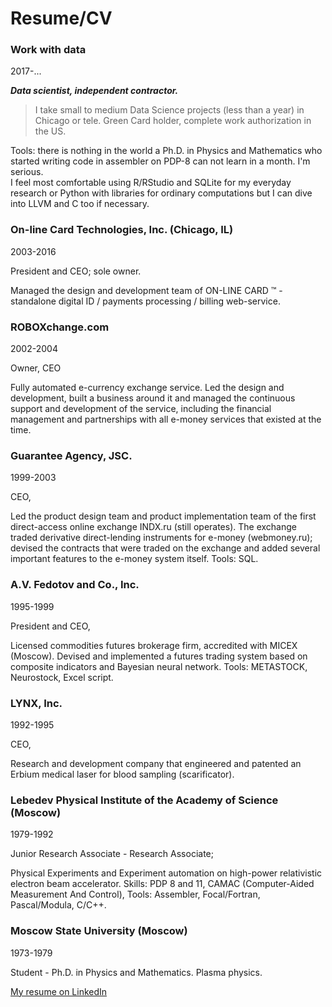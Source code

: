 # Resume/CV

### Work with data
2017-...

__*Data scientist, independent contractor.*__

>I take small to medium Data Science projects (less than a year) in Chicago or tele.
Green Card holder, complete work authorization in the US.

Tools: there is nothing in the world a Ph.D. in Physics and Mathematics who started writing code in assembler on PDP-8 can not learn in a month. I'm serious.<br>
I feel most comfortable using R/RStudio and SQLite for my everyday research or Python with libraries for ordinary computations but I can dive into LLVM and C too if necessary.

### On-line Card Technologies, Inc. (Chicago, IL)
2003-2016

President and CEO; sole owner.

Managed the design and development team of ON-LINE CARD ™ - standalone digital ID / payments processing / billing web-service.

### ROBOXchange.com
2002-2004

Owner, CEO

Fully automated e-currency exchange service.
Led the design and development, built a business around it and managed the continuous support and development of the service, including the financial management and partnerships with all e-money services that existed at the time.

### Guarantee Agency, JSC.
1999-2003

CEO,

Led the product design team and product implementation team of the first direct-access online exchange INDX.ru (still operates). The exchange traded derivative direct-lending instruments for e-money (webmoney.ru); 
devised the contracts that were traded on the exchange and added several important features to the e-money system itself.
Tools: SQL.

### A.V. Fedotov and Co., Inc.
1995-1999

President and CEO,

Licensed commodities futures brokerage firm, accredited with MICEX (Moscow).
Devised and implemented a futures trading system based on composite indicators and Bayesian neural network.
Tools: METASTOCK, Neurostock, Excel script.

### LYNX, Inc.
1992-1995

CEO,

Research and development company that engineered and patented an Erbium medical laser for blood sampling (scarificator).

### Lebedev Physical Institute of the Academy of Science (Moscow)
1979-1992

Junior Research Associate - Research Associate;

Physical Experiments and Experiment automation on high-power relativistic electron beam accelerator.
Skills: PDP 8 and 11, CAMAC (Computer-Aided Measurement And Control), 
Tools: Assembler, Focal/Fortran, Pascal/Modula, C/C++.

### Moscow State University (Moscow)
1973-1979

Student - Ph.D. in Physics and Mathematics. Plasma physics.

[My resume on LinkedIn](https://www.linkedin.com/in/alexfedotov/)
